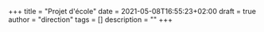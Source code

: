 +++
title       = "Projet d'école"
date        = 2021-05-08T16:55:23+02:00
draft       = true
author      = "direction"
tags        = []
description = ""
+++
